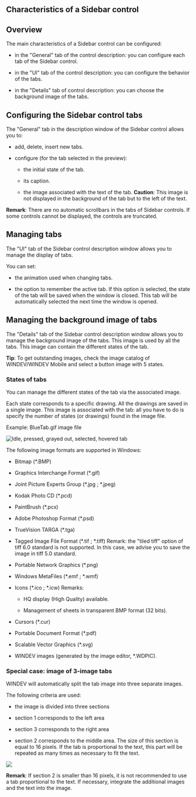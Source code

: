 
## Characteristics of a Sidebar control
			



<a name="NOTE1"></a>
<a name="NOTE1_1"></a>


## Overview
<a name="overview_ELTTEXTE000135"></a>
The main characteristics of a Sidebar control can be configured:

- in the "General" tab of the control description: you can configure each tab of the Sidebar control.

- in the "UI" tab of the control description:  you can configure the behavior of the tabs.

- in the "Details" tab of control description: you can choose the background image of the tabs.




<a name="NOTE2"></a>
<a name="NOTE2_1"></a>


## Configuring the Sidebar control tabs
<a name="configuring_the_sidebar_control_tabs_ELTTEXTE000159"></a>
The "General" tab in the description window of the Sidebar control allows you to:

- add, delete, insert new tabs.

- configure (for the tab selected in the preview):

	- the initial state of the tab.

	- its caption.

	- the image associated with the text of the tab. 
			**Caution**: This image is not displayed in the background of the tab but to the left of the text.







**Remark**: There are no automatic scrollbars in the tabs of Sidebar controls. If some controls cannot be displayed, the controls are truncated.

<a name="NOTE3"></a>
<a name="NOTE3_1"></a>


## Managing tabs
<a name="managing_tabs_ELTTEXTE000183"></a>
The "UI" tab of the Sidebar control description window allows you to manage the display of tabs.

You can set:

- the animation used when changing tabs.

- the option to remember the active tab. If this option is selected, the state of the tab will be saved when the window is closed. This tab will be automatically selected the next time the window is opened.




<a name="NOTE4"></a>
<a name="NOTE4_1"></a>


## Managing the background image of tabs
<a name="managing_the_background_image_tabs_ELTTEXTE000207"></a>
The "Details" tab of the Sidebar control description window allows you to manage the background image of the tabs. This image is used by all the tabs. This image can contain the different states of the tab.

**Tip**: To get outstanding images, check the image catalog of WINDEV/WINDEV Mobile and select a button image with 5 states.
<a name="NOTE4_2"></a>


### States of tabs
<a name="states_tabs_ELTPARAGRAPHE000059"></a>

You can manage the different states of the tab via the associated image.

Each state corresponds to a specific drawing. All the drawings are saved in a single image. This image is associated with the tab: all you have to do is specify the number of states (or drawings) found in the image file.

Example: BlueTab.gif image file

![Idle, pressed, grayed out, selected, hovered tab](https://doc.pcsoft.fr/en-US/images/image.awp?langid=3&name=Bleu0208.gif)


The following image formats are supported in Windows:

- Bitmap (\*.BMP)

- Graphics Interchange Format (\*.gif)

- Joint Picture Experts Group (\*.jpg ; \*.jpeg)

- Kodak Photo CD (\*.pcd)

- PaintBrush (\*.pcx)

- Adobe Photoshop Format (\*.psd)

- TrueVision TARGA (\*.tga)

- Tagged Image File Format (\*.tif ; \*.tiff)
	Remark: the "tiled tiff" option of tiff 6.0 standard is not supported. In this case, we advise you to save the image in tiff 5.0 standard. 

- Portable Network Graphics (\*.png)

- Windows MetaFiles (\*.emf ; \*.wmf)

- Icons (\*.ico ; \*.icw)
	Remarks: 

	- HQ display (High Quality) available.

	- Management of sheets in transparent BMP format (32 bits).




- Cursors (\*.cur)

- Portable Document Format (\*.pdf)

- Scalable Vector Graphics (\*.svg)

- WINDEV images (generated by the image editor, \*.WDPIC).



<a name="NOTE4_3"></a>


### Special case: image of 3-image tabs
<a name="special_case_image_3image_tabs_ELTPARAGRAPHE000075"></a>

WINDEV will automatically split the tab image into three separate images.

The following criteria are used:

- the image is divided into three sections

- section 1 corresponds to the left area

- section 3 corresponds to the right area

- section 2 corresponds to the middle area. The size of this section is equal to 16 pixels. If the tab is proportional to the text, this part will be repeated as many times as necessary to fit the text.




![](https://doc.pcsoft.fr/en-US/images/image.awp?langid=3&name=BoiteOutil3Image.gif)


**Remark**: If section 2 is smaller than 16 pixels, it is not recommended to use a tab proportional to the text. If necessary, integrate the additional images and the text into the image.


